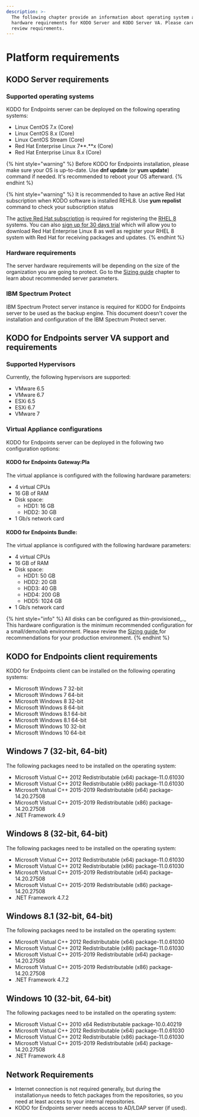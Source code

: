 ```yaml
---
description: >-
  The following chapter provide an information about operating system and
  hardware requirements for KODO Server and KODO Server VA. Please carefully
  review requirements.
---
```


# Platform requirements

## KODO Server requirements

### **Supported operating systems**

KODO for Endpoints server can be deployed on the following operating systems:

* Linux CentOS 7.x \(Core\)
* Linux CentOS 8.x \(Core\)
* Linux CentOS Stream \(Core\)
* Red Hat Enterprise Linux 7**.**x \(Core\)
* Red Hat Enterprise Linux 8.x \(Core\)

{% hint style="warning" %}
Before KODO for Endpoints installation, please make sure your OS is up-to-date. Use **dnf update** \(or **yum update**\) command if needed. It's recommended to reboot your OS afterward. 
{% endhint %}

{% hint style="warning" %}
It is recommended to have an active Red Hat subscription when KODO software is installed REHL8. Use **yum repolist** command to check your subscription status

The [active Red Hat subscription](https://access.redhat.com/management/products) is required for registering the [RHEL 8](https://www.itzgeek.com/tag/rhel-8) systems. You can also [sign up for 30 days trial](https://www.redhat.com/en/technologies/linux-platforms/enterprise-linux) which will allow you to download Red Hat Enterprise Linux 8 as well as register your RHEL 8 system with Red Hat for receiving packages and updates. 
{% endhint %}

### **Hardware requirements**

The server hardware requirements will be depending on the size of the organization you are going to protect. Go to the [Sizing guide](sizing-guide/) chapter to learn about recommended server parameters.

### IBM Spectrum Protect

IBM Spectrum Protect server instance is required for KODO for Endpoints server to be used as the backup engine. This document doesn't cover the installation and configuration of the IBM Spectrum Protect server. 

## KODO for Endpoints server VA support and requirements

### **Supported Hypervisors**

Currently, the following hypervisors are supported:

* VMware 6.5
* VMware 6.7
* ESXi 6.5
* ESXi 6.7
* VMware 7

### **Virtual Appliance configurations**

KODO for Endpoints server can be deployed in the following two configuration options:  

#### KODO for Endpoints Gateway:Pla

The virtual appliance is configured with the following hardware parameters:

* 4 virtual CPUs
* 16 GB of RAM
* Disk space:
  * HDD1: 16 GB
  * HDD2: 30 GB
* 1 Gb/s network card

#### KODO for Endpoints Bundle:

The virtual appliance is configured with the following hardware parameters:

* 4 virtual CPUs
* 16 GB of RAM
* Disk space:
  * HDD1: 50 GB
  * HDD2: 20 GB
  * HDD3: 40 GB
  * HDD4: 200 GB
  * HDD5: 1024 GB 
* 1 Gb/s network card

{% hint style="info" %}
All disks can be configured as thin-provisioned_._ This hardware configuration is the minimum recommended configuration for a small/demo/lab environment. Please review the [Sizing guide ](sizing-guide/)for recommendations for your production environment.
{% endhint %}

## KODO for Endpoints client requirements

KODO for Endpoints client can be installed on the following operating systems:

* Microsoft Windows 7 32-bit
* Microsoft Windows 7 64-bit
* Microsoft Windows 8 32-bit
* Microsoft Windows 8 64-bit
* Microsoft Windows 8.1 64-bit
* Microsoft Windows 8.1 64-bit
* Microsoft Windows 10 32-bit
* Microsoft Windows 10 64-bit

## Windows 7 \(32-bit, 64-bit\)

The following packages need to be installed on the operating system:

* Microsoft Vistual C++ 2012 Redistributable \(x64\) package-11.0.61030
* Microsoft Vistual C++ 2012 Redistributable \(x86\) package-11.0.61030
* Microsoft Vistual C++ 2015-2019 Redistributable \(x64\) package-14.20.27508
* Microsoft Vistual C++ 2015-2019 Redistributable \(x86\) package-14.20.27508
* .NET Framework 4.9  

## Windows 8 \(32-bit, 64-bit\)

The following packages need to be installed on the operating system:

* Microsoft Vistual C++ 2012 Redistributable \(x64\) package-11.0.61030
* Microsoft Vistual C++ 2012 Redistributable \(x86\) package-11.0.61030
* Microsoft Vistual C++ 2015-2019 Redistributable \(x64\) package-14.20.27508
* Microsoft Vistual C++ 2015-2019 Redistributable \(x86\) package-14.20.27508
* .NET Framework 4.7.2  

## Windows 8.1 \(32-bit, 64-bit\)

The following packages need to be installed on the operating system:

* Microsoft Vistual C++ 2012 Redistributable \(x64\) package-11.0.61030
* Microsoft Vistual C++ 2012 Redistributable \(x86\) package-11.0.61030
* Microsoft Vistual C++ 2015-2019 Redistributable \(x64\) package-14.20.27508
* Microsoft Vistual C++ 2015-2019 Redistributable \(x86\) package-14.20.27508
* .NET Framework 4.7.2  

## Windows 10 \(32-bit, 64-bit\)

The following packages need to be installed on the operating system:

* Microsoft Vistual C++ 2010 x64 Redistributable package-10.0.40219
* Microsoft Vistual C++ 2012 Redistributable \(x64\) package-11.0.61030
* Microsoft Vistual C++ 2012 Redistributable \(x86\) package-11.0.61030
* Microsoft Vistual C++ 2015-2019 Redistributable \(x64\) package-14.20.27508
* .NET Framework 4.8

## Network Requirements

* Internet connection is not required generally, but during the installation`yum` needs to fetch packages from the repositories, so you need at least access to your internal repositories.
* KODO for Endpoints server needs access to AD/LDAP server \(if used\).

